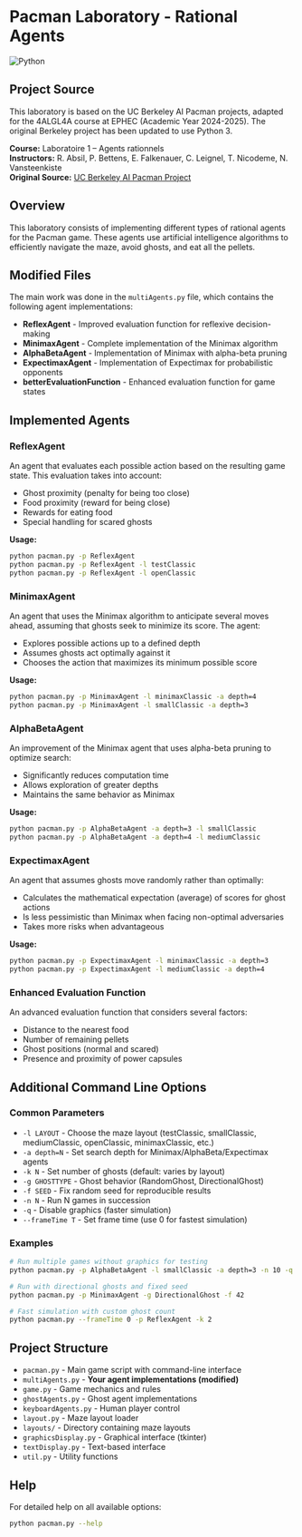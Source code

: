 # Pacman Laboratory - Rational Agents

![Python](https://img.shields.io/badge/Python-AI_Algorithms-3776AB?style=for-the-badge&logo=python&logoColor=white)

## Project Source

This laboratory is based on the UC Berkeley AI Pacman projects, adapted for the 4ALGL4A course at EPHEC (Academic Year 2024-2025). The original Berkeley project has been updated to use Python 3.

**Course:** Laboratoire 1 – Agents rationnels  
**Instructors:** R. Absil, P. Bettens, E. Falkenauer, C. Leignel, T. Nicodeme, N. Vansteenkiste  
**Original Source:** [UC Berkeley AI Pacman Project](https://ai.berkeley.edu/multiagent.html)

## Overview

This laboratory consists of implementing different types of rational agents for the Pacman game. These agents use artificial intelligence algorithms to efficiently navigate the maze, avoid ghosts, and eat all the pellets.

## Modified Files

The main work was done in the `multiAgents.py` file, which contains the following agent implementations:

- **ReflexAgent** - Improved evaluation function for reflexive decision-making
- **MinimaxAgent** - Complete implementation of the Minimax algorithm
- **AlphaBetaAgent** - Implementation of Minimax with alpha-beta pruning
- **ExpectimaxAgent** - Implementation of Expectimax for probabilistic opponents
- **betterEvaluationFunction** - Enhanced evaluation function for game states

## Implemented Agents

### ReflexAgent
An agent that evaluates each possible action based on the resulting game state. This evaluation takes into account:
- Ghost proximity (penalty for being too close)
- Food proximity (reward for being close)
- Rewards for eating food
- Special handling for scared ghosts

**Usage:**
```bash
python pacman.py -p ReflexAgent
python pacman.py -p ReflexAgent -l testClassic
python pacman.py -p ReflexAgent -l openClassic
```

### MinimaxAgent
An agent that uses the Minimax algorithm to anticipate several moves ahead, assuming that ghosts seek to minimize its score. The agent:
- Explores possible actions up to a defined depth
- Assumes ghosts act optimally against it
- Chooses the action that maximizes its minimum possible score

**Usage:**
```bash
python pacman.py -p MinimaxAgent -l minimaxClassic -a depth=4
python pacman.py -p MinimaxAgent -l smallClassic -a depth=3
```

### AlphaBetaAgent
An improvement of the Minimax agent that uses alpha-beta pruning to optimize search:
- Significantly reduces computation time
- Allows exploration of greater depths
- Maintains the same behavior as Minimax

**Usage:**
```bash
python pacman.py -p AlphaBetaAgent -a depth=3 -l smallClassic
python pacman.py -p AlphaBetaAgent -a depth=4 -l mediumClassic
```

### ExpectimaxAgent
An agent that assumes ghosts move randomly rather than optimally:
- Calculates the mathematical expectation (average) of scores for ghost actions
- Is less pessimistic than Minimax when facing non-optimal adversaries
- Takes more risks when advantageous

**Usage:**
```bash
python pacman.py -p ExpectimaxAgent -l minimaxClassic -a depth=3
python pacman.py -p ExpectimaxAgent -l mediumClassic -a depth=4
```

### Enhanced Evaluation Function
An advanced evaluation function that considers several factors:
- Distance to the nearest food
- Number of remaining pellets
- Ghost positions (normal and scared)
- Presence and proximity of power capsules

## Additional Command Line Options

### Common Parameters
- `-l LAYOUT` - Choose the maze layout (testClassic, smallClassic, mediumClassic, openClassic, minimaxClassic, etc.)
- `-a depth=N` - Set search depth for Minimax/AlphaBeta/Expectimax agents
- `-k N` - Set number of ghosts (default: varies by layout)
- `-g GHOSTTYPE` - Ghost behavior (RandomGhost, DirectionalGhost)
- `-f SEED` - Fix random seed for reproducible results
- `-n N` - Run N games in succession
- `-q` - Disable graphics (faster simulation)
- `--frameTime T` - Set frame time (use 0 for fastest simulation)

### Examples
```bash
# Run multiple games without graphics for testing
python pacman.py -p AlphaBetaAgent -l smallClassic -a depth=3 -n 10 -q

# Run with directional ghosts and fixed seed
python pacman.py -p MinimaxAgent -g DirectionalGhost -f 42

# Fast simulation with custom ghost count
python pacman.py --frameTime 0 -p ReflexAgent -k 2
```

## Project Structure

- `pacman.py` - Main game script with command-line interface
- `multiAgents.py` - **Your agent implementations (modified)**
- `game.py` - Game mechanics and rules
- `ghostAgents.py` - Ghost agent implementations
- `keyboardAgents.py` - Human player control
- `layout.py` - Maze layout loader
- `layouts/` - Directory containing maze layouts
- `graphicsDisplay.py` - Graphical interface (tkinter)
- `textDisplay.py` - Text-based interface
- `util.py` - Utility functions

## Help

For detailed help on all available options:
```bash
python pacman.py --help
```
